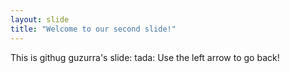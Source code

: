 ```yaml
---
layout: slide
title: "Welcome to our second slide!"
---
```

This is githug guzurra's slide: tada:
Use the left arrow to go back!
